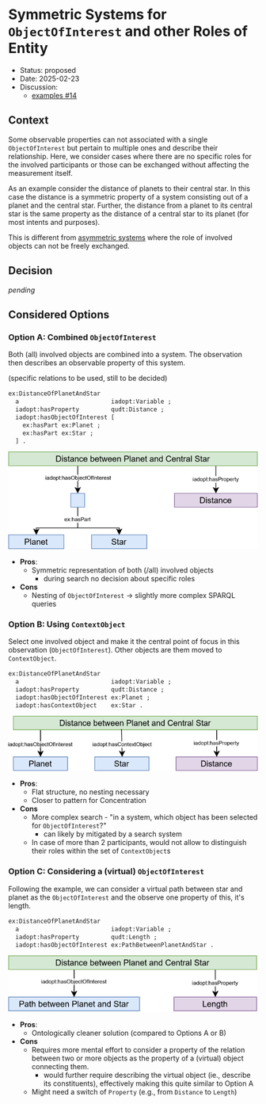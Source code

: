 # Symmetric Systems for `ObjectOfInterest` and other Roles of Entity

* Status: proposed
* Date: 2025-02-23
* Discussion:
  * [examples #14](https://github.com/i-adopt/examples/issues/14)

## Context

Some observable properties can not associated with a single `ObjectOfInterest` but pertain to multiple ones and describe their relationship.
Here, we consider cases where there are no specific roles for the involved participants or those can be exchanged without affecting the measurement itself.

As an example consider the distance of planets to their central star.
In this case the distance is a symmetric property of a system consisting out of a planet and the central star.
Further, the distance from a planet to its central star is the same property as the distance of a central star to its planet (for most intents and purposes).

This is different from [asymmetric systems](./001-asymemetricSystems.md) where the role of involved objects can not be freely exchanged.

## Decision

*pending*

## Considered Options

### Option A: Combined `ObjectOfInterest`

Both (all) involved objects are combined into a system.
The observation then describes an observable property of this system.

(specific relations to be used, still to be decided)
```turtle
ex:DistanceOfPlanetAndStar
  a                          iadopt:Variable ;
  iadopt:hasProperty         qudt:Distance ;
  iadopt:hasObjectOfInterest [
    ex:hasPart ex:Planet ;
    ex:hasPart ex:Star ;
  ] .
```

![visual display Option A](./000/optionA.drawio.svg)

* **Pros**:
  * Symmetric representation of both (/all) involved objects
    * during search no decision about specific roles
* **Cons**
  * Nesting of `ObjectOfInterest` &rarr; slightly more complex SPARQL queries

### Option B: Using `ContextObject`

Select one involved object and make it the central point of focus in this observation (`ObjectOfInterest`).
Other objects are them moved to `ContextObject`.

```turtle
ex:DistanceOfPlanetAndStar
  a                          iadopt:Variable ;
  iadopt:hasProperty         qudt:Distance ;
  iadopt:hasObjectOfInterest ex:Planet ;
  iadopt:hasContextObject    ex:Star .
```

![visual display Option B](./000/optionB.drawio.svg)

* **Pros**:
  * Flat structure, no nesting necessary
  * Closer to pattern for Concentration
* **Cons**
  * More complex search - "in a system, which object has been selected for `ObjectOfInterest`?"
    * can likely by mitigated by a search system
  * In case of more than 2 participants, would not allow to distinguish their roles within the set of `ContextObject`s

### Option C: Considering a (virtual) `ObjectOfInterest`

Following the example, we can consider a virtual path between star and planet as the `ObjectOfInterest` and the observe one property of this, it's length.

```turtle
ex:DistanceOfPlanetAndStar
  a                          iadopt:Variable ;
  iadopt:hasProperty         qudt:Length ;
  iadopt:hasObjectOfInterest ex:PathBetweenPlanetAndStar .
```

![visual display Option C](./000/optionC.drawio.svg)

* **Pros**:
  * Ontologically cleaner solution (compared to Options A or B)
* **Cons**
  * Requires more mental effort to consider a property of the relation between two or more objects as the property of a (virtual) object connecting them.
    * would further require describing the virtual object (ie., describe its constituents), effectively making this quite similar to Option A
  * Might need a switch of `Property` (e.g., from `Distance` to `Length`)
